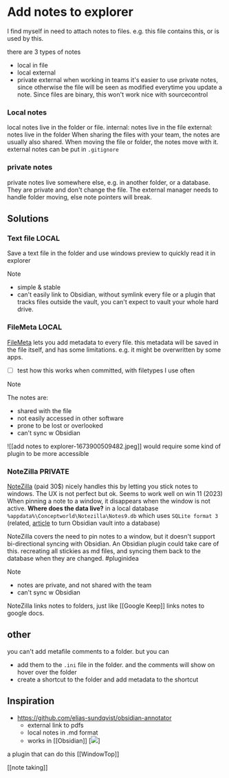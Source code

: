 # Add notes to explorer
I find myself in need to attach notes to files.
e.g. this file contains this, or is used by this.

there are 3 types of notes
- local in file
- local external
- private external
when working in teams it's easier to use private notes, 
since otherwise the file will be seen as modified everytime you update a note.
Since files are binary, this won't work nice with sourcecontrol

### Local notes
local notes live in the folder or file.
	internal: notes live in the file
	external: notes live in the folder
When sharing the files with your team, the notes are usually also shared.
When moving the file or folder, the notes move with it.
external notes can be put in `.gitignore`

### private notes
private notes live somewhere else, e.g. in another folder, or a database.
They are private and don't change the file.
The external manager needs to handle folder moving, else note pointers will break.

## Solutions

### Text file LOCAL
Save a text file in the folder and use windows preview to quickly read it in explorer

> [!NOTE]
> - simple &  stable
> - can't easily link to Obsidian, without symlink every file or a plugin that tracks files outside the vault, you can't expect to vault your whole hard drive.


### FileMeta LOCAL
[FileMeta](https://github.com/Dijji/FileMeta) lets you add metadata to every file.
this metadata will be saved in the file itself, and has some limitations. 
e.g. it might be overwritten by some apps.
- [ ] test how this works when committed, with filetypes I use often

> [!NOTE]
> The notes are:
> - shared with the file
> - not easily accessed in other software
> - prone to be lost or overlooked
> - can't sync w Obsidian

![[add notes to explorer-1673900509482.jpeg]]
would require some kind of plugin to be more accessible

### NoteZilla PRIVATE
[NoteZilla](https://www.conceptworld.com/Notezilla/Sticky-Notes-For-Windows) (paid 30$) nicely handles this by letting you stick notes to windows.
The UX is not perfect but ok. Seems to work well on win 11 (2023)
When pinning a note to a window, it disappears when the window is not active.
**Where does the data live?**
in a local database `%appdata%\Conceptworld\Notezilla\Notes9.db`
which uses `SQLite format 3`
(related,  [article](https://www.makeuseof.com/obsidian-dataview-notes-guide/) to turn Obsidian vault into a database)

NoteZilla covers the need to pin notes to a window, but it doesn't support bi-directional syncing with Obsidian. An Obsidian plugin could take care of this.
recreating all stickies as md files, and syncing them back to the database when they are changed.
#pluginidea

> [!NOTE]
> - notes are private, and not shared with the team
> - can't sync w Obsidian

NoteZilla links notes to folders, just like [[Google Keep]] links notes to google docs.

## other
you can't add metafile comments to a folder.
but you can 
- add them to the `.ini` file in the folder. and the comments will show on hover over the folder
- create a shortcut to the folder and add metadata to the shortcut

## Inspiration
- https://github.com/elias-sundqvist/obsidian-annotator 
	- external link to pdfs
	- local notes in .md format
	- works in [[Obsidian]] 
	[![](https://user-images.githubusercontent.com/9102856/131702952-1aa76baa-a279-474c-978d-cec95a683485.gif)]

a plugin that can do this [[WindowTop]]

[[note taking]]